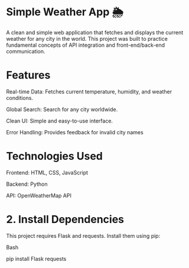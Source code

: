 # Simple Weather App 🌦️
A clean and simple web application that fetches and displays the current weather for any city in the world. This project was built to practice fundamental concepts of API integration and front-end/back-end communication.

# Features
Real-time Data: Fetches current temperature, humidity, and weather conditions.

Global Search: Search for any city worldwide.

Clean UI: Simple and easy-to-use interface.

Error Handling: Provides feedback for invalid city names

# Technologies Used
Frontend: HTML, CSS, JavaScript

Backend: Python 

API: OpenWeatherMap API
# 2. Install Dependencies
This project requires Flask and requests. Install them using pip:

Bash

pip install Flask requests
